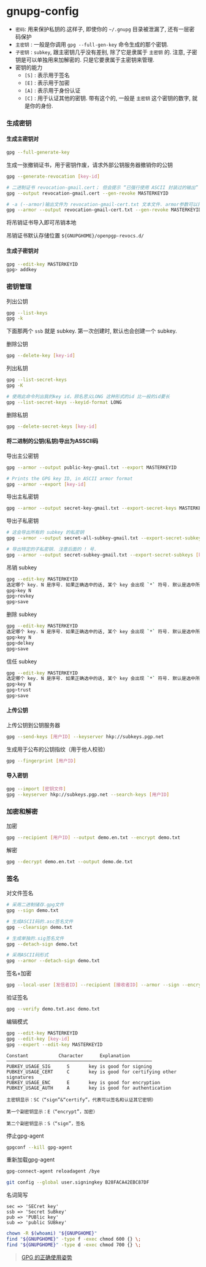 # gnupg-config

- `密码`: 用来保护私钥的.这样子, 即使你的 `~/.gnupg` 目录被泄漏了, 还有一层密码保护
- `主密钥` : 一般是你调用 `gpg --full-gen-key` 命令生成的那个密钥.
- `子密钥` : `subkey`, 跟主密钥几乎没有差别, 除了它是隶属于 `主密钥` 的. 注意, 子密钥是可以单独用来加解密的. 只是它要隶属于主密钥来管理.
- 密钥的能力
  - `[S]` : 表示用于签名
  - `[E]` : 表示用于加密
  - `[A]` : 表示用于身份认证
  - `[C]` : 用于认证其他的密钥. 带有这个的, 一般是 `主密钥` 这个密钥的数字, 就是你的身份.



### 生成密钥

#### 生成主密钥对
```sh
gpg --full-generate-key
```

生成一张撤销证书，用于密钥作废，请求外部公钥服务器撤销你的公钥
```sh
gpg --generate-revocation [key-id]

# 二进制证书 revocation-gmail.cert； 但会提示 “已强行使用 ASCII 封装过的输出”
gpg --output revocation-gmail.cert --gen-revoke MASTERKEYID

# -a (--armor)输出文件为 revocation-gmail-cert.txt 文本文件. armor参数可以将其转换为ASCII码显示。
gpg --armor --output revocation-gmail-cert.txt --gen-revoke MASTERKEYID
```
将吊销证书导入即可吊销本地

吊销证书默认存储位置 `${GNUPGHOME}/openpgp-revocs.d/`

#### 生成子密钥对
```sh
gpg --edit-key MASTERKEYID
gpg> addkey
```

### 密钥管理

列出公钥
```sh
gpg --list-keys
gpg -k 
```

下面那两个 `ssb` 就是 subkey. 第一次创建时, 默认也会创建一个 subkey.

删除公钥

```sh
gpg --delete-key [key-id]
```

列出私钥
```sh
gpg --list-secret-keys
gpg -K
```
```sh
# 使用此命令列出我的key id，顾名思义LONG 这种形式的id 比一般的id要长
gpg --list-secret-keys --keyid-format LONG
```

删除私钥
```sh
gpg --delete-secret-keys [key-id]
```

#### 将二进制的公钥(私钥)导出为ASSCII码

导出主公密钥
```sh
gpg --armor --output public-key-gmail.txt --export MASTERKEYID
```
```sh
# Prints the GPG key ID, in ASCII armor format
gpg --armor --export [key-id]
```

导出主私密钥
```sh
gpg --armor --output secret-key-gmail.txt --export-secret-keys MASTERKEYID
```
导出子私密钥
```sh
# 这会导出所有的 subkey 的私密钥
gpg --armor --output secret-all-subkey-gmail.txt --export-secret-subkeys MASTERKEYID

# 导出特定的子私密钥. 注意后面的 ! 号.
gpg --armor --output secret-subkey-gmail.txt --export-secret-subkeys [key-id]!
```

吊销 subkey
```sh
gpg --edit-key MASTERKEYID
选定哪个 key. N 是序号. 如果正确选中的话, 某个 key 会出现 `*` 符号. 默认是选中所有.
gpg>key N
gpg>revkey
gpg>save
```

删除 subkey
```sh
gpg --edit-key MASTERKEYID
选定哪个 key. N 是序号. 如果正确选中的话, 某个 key 会出现 `*` 符号. 默认是选中所有.
gpg>key N
gpg>delkey
gpg>save
```

信任 subkey
```sh
gpg --edit-key MASTERKEYID
选定哪个 key. N 是序号. 如果正确选中的话, 某个 key 会出现 `*` 符号. 默认是选中所有.
gpg>key N
gpg>trust
gpg>save
```

#### 上传公钥

上传公钥到公钥服务器
```sh
gpg --send-keys [用户ID] --keyserver hkp://subkeys.pgp.net
```

生成用于公布的公钥指纹（用于他人校验）
```sh
gpg --fingerprint [用户ID]
```

#### 导入密钥
```sh
gpg --import [密钥文件]
gpg --keyserver hkp://subkeys.pgp.net --search-keys [用户ID]
```

### 加密和解密

加密
```sh
gpg --recipient [用户ID] --output demo.en.txt --encrypt demo.txt
```

解密
```sh
gpg --decrypt demo.en.txt --output demo.de.txt
```

### 签名

对文件签名
```sh
# 采用二进制储存.gpg文件
gpg --sign demo.txt

# 生成ASCII码的.asc签名文件
gpg --clearsign demo.txt

# 生成单独的.sig签名文件
gpg --detach-sign demo.txt

# 采用ASCII码形式
gpg --armor --detach-sign demo.txt
```

签名+加密
```sh
gpg --local-user [发信者ID] --recipient [接收者ID] --armor --sign --encrypt demo.txt
```

验证签名
```sh
gpg --verify demo.txt.asc demo.txt
```

编辑模式
```sh
gpg --edit-key MASTERKEYID
gpg --edit-key [key-id]
gpg --expert --edit-key MASTERKEYID
```
```
Constant           Character      Explanation
─────────────────────────────────────────────────────
PUBKEY_USAGE_SIG      S       key is good for signing
PUBKEY_USAGE_CERT     C       key is good for certifying other signatures
PUBKEY_USAGE_ENC      E       key is good for encryption
PUBKEY_USAGE_AUTH     A       key is good for authentication
```
```
主密钥显示：SC（“sign”&“certify”，代表可以签名和认证其它密钥）

第一个副密钥显示：E（“encrypt”，加密）

第二个副密钥显示：S（“sign”，签名
```

停止gpg-agent

```sh
gpgconf --kill gpg-agent
```
重新加载gpg-agent
```sh
gpg-connect-agent reloadagent /bye
```

```sh
git config --global user.signingkey B28FACA42EBC87DF
```

名词简写
```
sec => 'SECret key'
ssb => 'Secret SuBkey'
pub => 'PUBlic key'
sub => 'public SUBkey'
```

```sh
chown -R $(whoami) "${GNUPGHOME}"
find "${GNUPGHOME}" -type f -exec chmod 600 {} \;
find "${GNUPGHOME}" -type d -exec chmod 700 {} \;
```

> [GPG 的正确使用姿势](https://mogeko.me/2019/068/)

